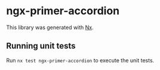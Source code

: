 # ngx-primer-accordion

This library was generated with [Nx](https://nx.dev).

## Running unit tests

Run `nx test ngx-primer-accordion` to execute the unit tests.

